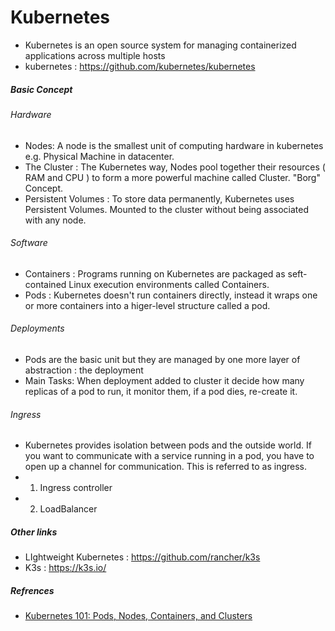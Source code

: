 # Kubernetes

- Kubernetes is an open source system for managing containerized applications across multiple hosts
- kubernetes : https://github.com/kubernetes/kubernetes

##### Basic Concept

###### Hardware

- Nodes:  A node is the smallest unit of computing hardware in kubernetes e.g. Physical Machine in datacenter.
- The Cluster : The Kubernetes way, Nodes pool together their resources ( RAM and CPU ) to form a more powerful machine called Cluster. "Borg" Concept.
- Persistent Volumes : To store data permanently, Kubernetes uses Persistent Volumes. Mounted to the cluster without being associated with any node. 

###### Software

- Containers : Programs running on Kubernetes are packaged as seft-contained Linux execution environments called Containers.
- Pods : Kubernetes doesn't run containers directly,  instead it wraps one or more containers into a higer-level structure called a pod. 

###### Deployments

- Pods are the basic unit but they are managed by one more layer of abstraction : the deployment
- Main Tasks: When deployment added to cluster it decide how many replicas of a pod to run, it monitor them, if a pod dies, re-create it.

###### Ingress

- Kubernetes provides isolation between pods and the outside world. If you want to communicate with a service running in a pod, you have to open up a channel for communication. This is referred to as ingress. 
- 1. Ingress controller
- 2. LoadBalancer


##### Other links

- LIghtweight Kubernetes : https://github.com/rancher/k3s
- K3s : https://k3s.io/


##### Refrences
- [Kubernetes 101: Pods, Nodes, Containers, and Clusters ](https://medium.com/google-cloud/kubernetes-101-pods-nodes-containers-and-clusters-c1509e409e16)
